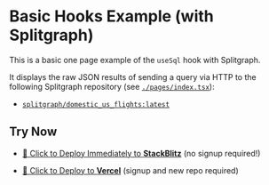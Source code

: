 # Basic Hooks Example (with Splitgraph)

This is a basic one page example of the `useSql` hook with Splitgraph.

It displays the raw JSON results of sending a query via HTTP to the following
Splitgraph repository (see [`./pages/index.tsx`](./pages/index.tsx)):

- [`splitgraph/domestic_us_flights:latest`](https://www.splitgraph.com/splitgraph/domestic_us_flights)

## Try Now

- [🚀 Click to Deploy Immediately to **StackBlitz**](https://stackblitz.com/github/splitgraph/madatdata/tree/main/examples/react-nextjs-basic-hooks?file=README.md)
  (no signup required!)

- [🚀 Click to Deploy to **Vercel**](https://vercel.com/new/git/external?repository-url=https://github.com/splitgraph/madatdata/tree/main/examples/react-nextjs-basic-hooks&project-name=madatdata-basic-hooks&repository-name=madatdata-nextjs-basic-hooks)
  (signup and new repo required)
